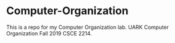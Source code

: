 # Computer-Organization
This is a repo for my Computer Organization lab. UARK Computer Organization Fall 2019 CSCE 2214.

